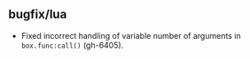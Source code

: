 ## bugfix/lua

* Fixed incorrect handling of variable number of arguments in `box.func:call()`
  (gh-6405).
